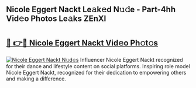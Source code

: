 ## Nicole Eggert Nackt Le𝚊k𝚎d N𝚞𝚍e - Part-4hh Vid𝚎o Photos Le𝚊ks ZEnXI

# <h2><a href="http://fb0xm4.evod.top/?m=Nicole+Eggert+Nackt">🔗 👉🔴 Nicole Eggert Nackt Vid𝚎o Ph𝚘t𝚘s</a></h2>

[![Nicole Eggert Nackt N𝚞d𝚎s](https://i.imgur.com/8V9OHl7.gif)](http://fb0xm4.evod.top/?m=Nicole+Eggert+Nackt)
Influencer Nicole Eggert Nackt recognized for their dance and lifestyle content on social platforms. Inspiring role model Nicole Eggert Nackt, recognized for their dedication to empowering others and making a difference. 
